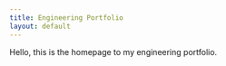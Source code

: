 ```yaml
---
title: Engineering Portfolio
layout: default
---
```


Hello, this is the homepage to my engineering portfolio.